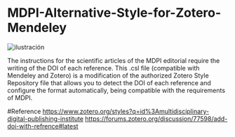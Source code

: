 # MDPI-Alternative-Style-for-Zotero-Mendeley

![ilustración](https://raw.githubusercontent.com/theinem/MDPI-Alternative-Style-for-Zotero-Mendeley/master/MDPI_CSL2.png)

The instructions for the scientific articles of the MDPI editorial require the writing of the DOI of each reference. This .csl file (compatible with Mendeley and Zotero) is a modification of the authorized Zotero Style Repository file that allows you to detect the DOI of each reference and configure the format automatically, being compatible with the requirements of MDPI.

#Reference
https://www.zotero.org/styles?q=id%3Amultidisciplinary-digital-publishing-institute
https://forums.zotero.org/discussion/77598/add-doi-with-refrence#latest
